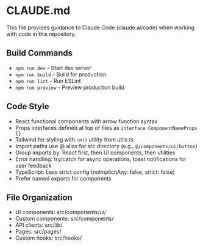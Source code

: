 # CLAUDE.md

This file provides guidance to Claude Code (claude.ai/code) when working with code in this repository.

## Build Commands
- `npm run dev` - Start dev server
- `npm run build` - Build for production
- `npm run lint` - Run ESLint
- `npm run preview` - Preview production build

## Code Style
- React functional components with arrow function syntax
- Props interfaces defined at top of files as `interface ComponentNameProps {}`
- Tailwind for styling with `cn()` utility from utils.ts
- Import paths use @ alias for src directory (e.g., `@/components/ui/button`)
- Group imports by: React first, then UI components, then utilities
- Error handling: try/catch for async operations, toast notifications for user feedback
- TypeScript: Less strict config (noImplicitAny: false, strict: false)
- Prefer named exports for components

## File Organization
- UI components: src/components/ui/
- Custom components: src/components/
- API clients: src/lib/
- Pages: src/pages/
- Custom hooks: src/hooks/